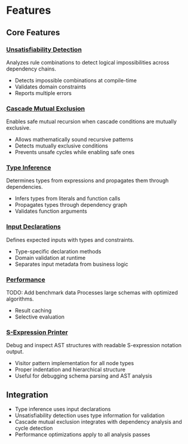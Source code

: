 # Features

## Core Features

### [Unsatisfiability Detection](analysis-unsat-detection.md)
Analyzes rule combinations to detect logical impossibilities across dependency chains.

- Detects impossible combinations at compile-time
- Validates domain constraints
- Reports multiple errors

### [Cascade Mutual Exclusion](analysis-cascade-mutual-exclusion.md)
Enables safe mutual recursion when cascade conditions are mutually exclusive.

- Allows mathematically sound recursive patterns
- Detects mutually exclusive conditions
- Prevents unsafe cycles while enabling safe ones

### [Type Inference](analysis-type-inference.md)  
Determines types from expressions and propagates them through dependencies.

- Infers types from literals and function calls
- Propagates types through dependency graph
- Validates function arguments

### [Input Declarations](input-declaration-system.md)
Defines expected inputs with types and constraints.

- Type-specific declaration methods
- Domain validation at runtime
- Separates input metadata from business logic

### [Performance](performance.md)
TODO: Add benchmark data
Processes large schemas with optimized algorithms.

- Result caching
- Selective evaluation

### [S-Expression Printer](s-expression-printer.md)
Debug and inspect AST structures with readable S-expression notation output.

- Visitor pattern implementation for all node types
- Proper indentation and hierarchical structure
- Useful for debugging schema parsing and AST analysis

## Integration

- Type inference uses input declarations
- Unsatisfiability detection uses type information for validation
- Cascade mutual exclusion integrates with dependency analysis and cycle detection
- Performance optimizations apply to all analysis passes